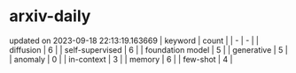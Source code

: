 # arxiv-daily
updated on 2023-09-18 22:13:19.163669
| keyword | count |
| - | - |
| diffusion | 6 |
| self-supervised | 6 |
| foundation model | 5 |
| generative | 5 |
| anomaly | 0 |
| in-context | 3 |
| memory | 6 |
| few-shot | 4 |
